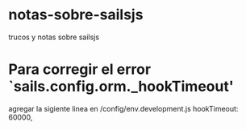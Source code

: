 # notas-sobre-sailsjs
trucos y notas sobre sailsjs

# Para corregir el error `sails.config.orm._hookTimeout'
agregar la sigiente linea en /config/env.development.js
  hookTimeout: 60000,
